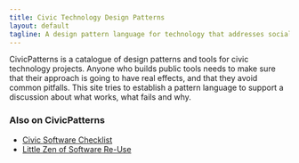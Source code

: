 ```yaml
---
title: Civic Technology Design Patterns
layout: default
tagline: A design pattern language for technology that addresses social political and governance-related problems.
---
```


CivicPatterns is a catalogue of design patterns and tools for civic technology projects. Anyone who builds public tools needs to make sure that their approach is going to have real effects, and that they avoid common pitfalls. This site tries to establish a pattern language to support a discussion about what works, what fails and why.

### Also on CivicPatterns

* [Civic Software Checklist](/checklist)
* [Little Zen of Software Re-Use](/reuse-zen)
